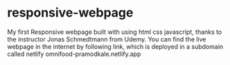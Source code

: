 # responsive-webpage
My first Responsive webpage built with using html css javascript, thanks to the instructor Jonas Schmedtmann from Udemy.
You can find the live webpage in the internet by following link, which is deployed in a subdomain called netlify
omnifood-pramodkale.netlify.app
